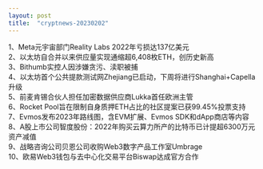 ```yaml
---
layout: post
title:  "cryptnews-20230202"
---
```

1、Meta元宇宙部门Reality Labs 2022年亏损达137亿美元  
2、以太坊自合并以来供应量实现通缩超6,408枚ETH，创历史新高  
3、Bithumb实控人因涉嫌贪污、渎职被捕  
4、以太坊首个公共提款测试网Zhejiang已启动，下周将进行Shanghai+Capella升级  
5、前麦肯锡合伙人担任加密数据供应商Lukka首任欧洲主管  
6、Rocket Pool旨在限制自身质押ETH占比的社区提案已获99.45%投票支持  
7、Evmos发布2023年路线图，含EVM扩展、Evmos SDK和dApp商店等内容  
8、A股上市公司智度股份：2022年购买云算力所产的比特币已计提超6300万元资产减值  
9、战略咨询公司贝恩公司收购Web3数字产品工作室Umbrage  
10、欧易Web3钱包与去中心化交易平台Biswap达成官方合作  
